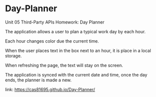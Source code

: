 # Day-Planner

Unit 05 Third-Party APIs Homework: Day Planner


The application allows a user to plan a typical work day by each hour.

Each hour changes color due the current time.

When the user places text in the box next to an hour, it is place in a local storage.

When refreshing the page, the text will stay on the screen.

The application is synced with the current date and time, once the day ends, the planner is made a new.

link: https://cas81695.github.io/Day-Planner/
